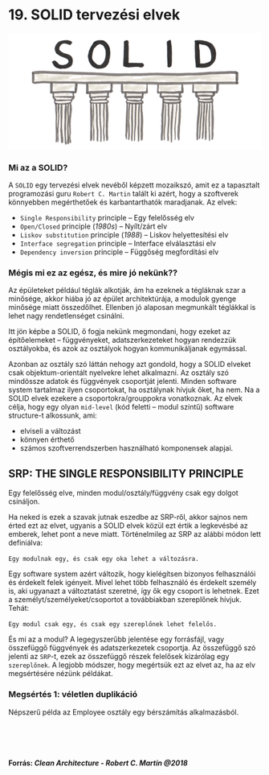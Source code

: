 # 19. SOLID tervezési elvek
 
![img.png](img.png)

### Mi az a SOLID?
A `SOLID` egy tervezési elvek nevéből képzett mozaikszó, amit ez a tapasztalt programozási guru `Robert C. Martin` talált ki azért, hogy a szoftverek könnyebben megérthetőek és karbantarthatók maradjanak.
Az elvek:
- `Single Responsibility` principle – Egy felelősség elv
- `Open/Closed` principle (*1980s*) – Nyílt/zárt elv
- `Liskov substitution` principle (*1988*) – Liskov helyettesítési elv
- `Interface segregation` principle – Interface elválasztási elv
- `Dependency inversion` principle – Függőség megfordítási elv 

### Mégis mi ez az egész, és mire jó nekünk??

Az épületeket például téglák alkotják, ám ha ezeknek a tégláknak szar a minősége, akkor hiába jó az épület architektúrája, a modulok gyenge minősége miatt összedőlhet.
Ellenben jó alaposan megmunkált téglákkal is lehet nagy rendetlenséget csinálni.

Itt jön képbe a SOLID, ő fogja nekünk megmondani, hogy ezeket az építőelemeket – függvényeket, adatszerkezeteket hogyan rendezzük osztályokba, és azok az osztályok hogyan kommunikáljanak egymással.

Azonban az osztály szó láttán nehogy azt gondold, hogy a SOLID elveket csak objektum-orientált nyelvekre lehet alkalmazni. Az osztály szó mindössze adatok és függvények csoportját jelenti. Minden software system tartalmaz ilyen csoportokat, ha osztálynak hívjuk őket, ha nem.
Na a SOLID elvek ezekere a csoportokra/grouppokra vonatkoznak.
Az elvek célja, hogy egy olyan `mid-level` (kód feletti – modul szintű) software structure-t alkossunk, ami:

- elviseli a változást
- könnyen érthető
- számos szoftverrendszerben használható komponensek alapjai.

## SRP: THE SINGLE RESPONSIBILITY PRINCIPLE

Egy felelősség elve, minden modul/osztály/függvény csak egy dolgot csináljon.

Ha neked is ezek a szavak jutnak eszedbe az SRP-ről, akkor sajnos nem érted ezt az elvet,
ugyanis a SOLID elvek közül ezt értik a legkevésbé az emberek, lehet pont a neve miatt.
Történelmileg az SRP az alábbi módon lett definiálva:

`Egy modulnak egy, és csak egy oka lehet a változásra.`

Egy software system azért változik, hogy kielégítsen bizonyos felhasználói és érdekelt felek igényeit.
Mivel lehet több felhasználó és érdekelt személy is, aki ugyanazt a változtatást szeretné,
így ők egy csoport is lehetnek. Ezet a személyt/személyeket/csoportot a továbbiakban szereplőnek hívjuk. Tehát:

`Egy modul csak egy, és csak egy szereplőnek lehet felelős.`

És mi az a modul? A legegyszerűbb jelentése egy forrásfájl, vagy összefüggő függvények és adatszerkezetek csoportja.
Az összefüggő szó jelenti az `SRP`-t, ezek az összefüggő részek felelősek kizárólag egy `szereplőnek`.
A legjobb módszer, hogy megértsük ezt az elvet az, ha az elv megsértésére nézünk példákat.

### Megsértés 1: véletlen duplikáció

Népszerű példa az Employee osztály egy bérszámítás alkalmazásból.

<br>
<br>
<br>

#### Forrás: *Clean Architecture - Robert C. Martin @2018*
